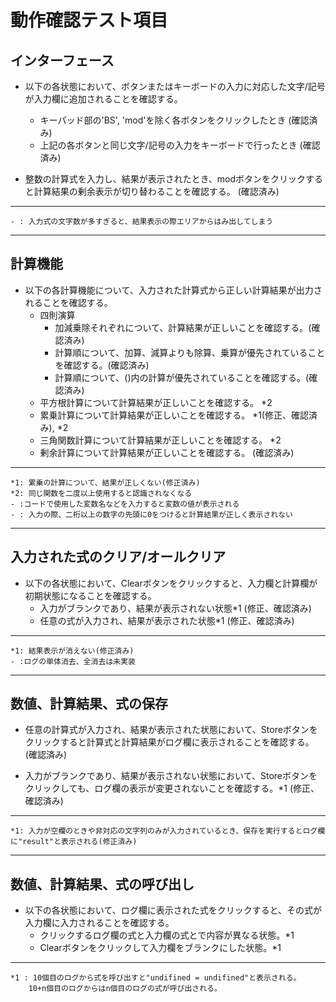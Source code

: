 # 動作確認テスト項目

## インターフェース
- 以下の各状態において、ボタンまたはキーボードの入力に対応した文字/記号が入力欄に追加されることを確認する。
    - キーパッド部の'BS', 'mod'を除く各ボタンをクリックしたとき
            (確認済み)
    - 上記の各ボタンと同じ文字/記号の入力をキーボードで行ったとき
            (確認済み)

- 整数の計算式を入力し、結果が表示されたとき、modボタンをクリックすると計算結果の剰余表示が切り替わることを確認する。
            (確認済み)
---
    - : 入力式の文字数が多すぎると、結果表示の際エリアからはみ出してしまう
---

## 計算機能
- 以下の各計算機能について、入力された計算式から正しい計算結果が出力されることを確認する。
    - 四則演算
        - 加減乗除それぞれについて、計算結果が正しいことを確認する。(確認済み)
        - 計算順について、加算、減算よりも除算、乗算が優先されていることを確認する。(確認済み)
        - 計算順について、()内の計算が優先されていることを確認する。(確認済み)
    - 平方根計算について計算結果が正しいことを確認する。 *2
    - 累乗計算について計算結果が正しいことを確認する。 *1(修正、確認済み), *2
    - 三角関数計算について計算結果が正しいことを確認する。 *2
    - 剰余計算について計算結果が正しいことを確認する。 (確認済み)

---
    *1: 累乗の計算について、結果が正しくない(修正済み)
    *2: 同じ関数を二度以上使用すると認識されなくなる
    - :コードで使用した変数名などを入力すると変数の値が表示される
    - : 入力の際、二桁以上の数字の先頭に0をつけると計算結果が正しく表示されない

---

## 入力された式のクリア/オールクリア
- 以下の各状態において、Clearボタンをクリックすると、入力欄と計算欄が初期状態になることを確認する。
    - 入力がブランクであり、結果が表示されない状態*1
            (修正、確認済み)
    - 任意の式が入力され、結果が表示された状態*1
            (修正、確認済み)

---
    *1: 結果表示が消えない(修正済み)
    - :ログの単体消去、全消去は未実装
---

## 数値、計算結果、式の保存
- 任意の計算式が入力され、結果が表示された状態において、Storeボタンをクリックすると計算式と計算結果がログ欄に表示されることを確認する。
        (確認済み)

- 入力がブランクであり、結果が表示されない状態において、Storeボタンをクリックしても、ログ欄の表示が変更されないことを確認する。*1
        (修正、確認済み)
---
    *1: 入力が空欄のときや非対応の文字列のみが入力されているとき、保存を実行するとログ欄に"result"と表示される(修正済み)
---

## 数値、計算結果、式の呼び出し
- 以下の各状態において、ログ欄に表示された式をクリックすると、その式が入力欄に入力されることを確認する。
    - クリックするログ欄の式と入力欄の式とで内容が異なる状態。*1
    - Clearボタンをクリックして入力欄をブランクにした状態。*1

---
    *1 : 10個目のログから式を呼び出すと"undifined = undifined"と表示される。
        10+n個目のログからはn個目のログの式が呼び出される。